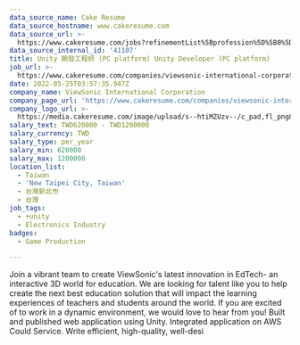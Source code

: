 ```yaml
---
data_source_name: Cake Resume
data_source_hostname: www.cakeresume.com
data_source_url: >-
  https://www.cakeresume.com/jobs?refinementList%5Bprofession%5D%5B0%5D=game-production&range%5Bsalary_range%5D%5Bmin%5D=100000
data_source_internal_id: '41107'
title: Unity 開發工程師 (PC platform) Unity Developer (PC platform)
job_url: >-
  https://www.cakeresume.com/companies/viewsonic-international-corporation/jobs/236d14
date: 2022-05-25T03:57:35.947Z
company_name: ViewSonic International Corporation
company_page_url: 'https://www.cakeresume.com/companies/viewsonic-international-corporation'
company_logo_url: >-
  https://media.cakeresume.com/image/upload/s--htiMZUzv--/c_pad,fl_png8,h_200,w_200/v1655364380/tbpy1o9a5dyoftd0j1kc.png
salary_text: TWD620000 - TWD1200000
salary_currency: TWD
salary_type: per_year
salary_min: 620000
salary_max: 1200000
location_list:
  - Taiwan
  - 'New Taipei City, Taiwan'
  - 台灣新北市
  - 台灣
job_tags:
  - +unity
  - Electronics Industry
badges:
  - Game Production

---
```


Join a vibrant team to create ViewSonic's latest innovation in EdTech- an interactive 3D world for education. We are looking for talent like you to help create the next best education solution that will impact the learning experiences of teachers and students around the world. If you are excited of to work in a dynamic environment, we would love to hear from you! Built and published web application using Unity. Integrated application on AWS Could Service. Write efficient, high-quality, well-desi